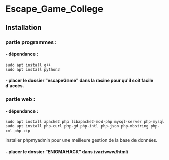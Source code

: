 # Escape_Game_College

## Installation

### partie programmes :
#### - dépendance : 
	sudo apt install g++
	sudo apt install python3
	     
#### - placer le dossier "escapeGame" dans la racine pour qu'il soit facile d'accés.
    
### partie web : 
#### - dépendance : 
	sudo apt install apache2 php libapache2-mod-php mysql-server php-mysql
	sudo apt install php-curl php-gd php-intl php-json php-mbstring php-xml php-zip
installer phpmyadmin pour une meilleure gestion de la base de données.
             
#### - placer le dossier “ENIGMAHACK” dans /var/www/html/ 
